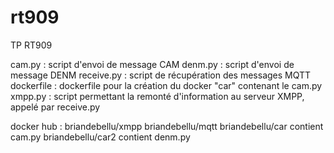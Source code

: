 # rt909
TP RT909

cam.py : script d'envoi de message CAM
denm.py : script d'envoi de message DENM
receive.py : script de récupération des messages MQTT
dockerfile : dockerfile pour la création du docker "car" contenant le cam.py
xmpp.py : script permettant la remonté d'information au serveur XMPP, appelé par receive.py

docker hub :
briandebellu/xmpp
briandebellu/mqtt
briandebellu/car contient cam.py
briandebellu/car2 contient denm.py
